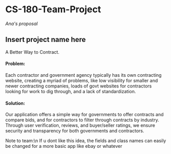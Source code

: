 # CS-180-Team-Project
*Ana's proposal*

## Insert project name here 
A Better Way to Contract.

#### Problem: 
Each contractor and government agency typically has its own contracting website, creating a myriad of problems, like low visibility for smaller 
and newer contracting companies, loads of govt websites for contractors looking for work to dig through, and a lack of standardization.

#### Solution: 
Our application offers a simple way for governments to offer contracts and compare bids, and for contractors to filter through contracts 
by industry. Through user verification, reviews, and buyer/seller ratings, we ensure security and transparency for both governments and
contractors.

Note to team:\n
If u dont like this idea, the fields and class names can easily be changed for a more basic app like ebay or whatever
